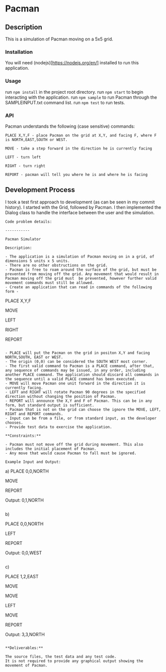 # Pacman

## Description

This is a simulation of Pacman moving on a 5x5 grid.

### Installation

You will need (nodejs)[https://nodejs.org/en/] installed to run this application.

### Usage

run `npm install` in the project root directory.
run `npm start` to begin interacting with the application.
run `npm sample` to run Pacman through the SAMPLEINPUT.txt command list.
run `npm test` to run tests.

### API

Pacman understands the following (case sensitive) commands:
```
PLACE X,Y,F - place Pacman on the grid at X,Y, and facing F, where F is NORTH,EAST,SOUTH or WEST.

MOVE - take a step forward in the direction he is currently facing

LEFT - turn left

RIGHT - turn right

REPORT - pacman will tell you where he is and where he is facing
``` 

## Development Process

I took a test first approach to development (as can be seen in my commit history). I started with the Grid, followed by Pacman. I then implemented the Dialog class to handle the interface between the user and the simulation.



```
Code problem details:

-----------

Pacman Simulator

Description:

- The application is a simulation of Pacman moving on in a grid, of dimensions 5 units x 5 units.
- There are no other obstructions on the grid.
- Pacman is free to roam around the surface of the grid, but must be prevented from moving off the grid. Any movement that would result in Pacman moving off the grid must  be prevented, however further valid movement commands must still be allowed.
- Create an application that can read in commands of the following form -

```
PLACE X,Y,F

MOVE

LEFT

RIGHT

REPORT
```

- PLACE will put the Pacman on the grid in positon X,Y and facing NORTH,SOUTH, EAST or WEST.
- The origin (0,0) can be considered the SOUTH WEST most corner.
- The first valid command to Pacman is a PLACE command, after that, any sequence of commands may be issued, in any order, including another PLACE command. The application should discard all commands in the sequence until a valid PLACE command has been executed.
- MOVE will move Pacman one unit forward in the direction it is currently facing.
- LEFT and RIGHT will rotate Pacman 90 degrees in the specified direction without changing the position of Pacman.
- REPORT will announce the X,Y and F of Pacman. This can be in any form, but standard output is sufficient.
- Pacman that is not on the grid can choose the ignore the MOVE, LEFT, RIGHT and REPORT commands.
- Input can be from a file, or from standard input, as the developer chooses.
- Provide test data to exercise the application.

**Constraints:**

- Pacman must not move off the grid during movement. This also includes the initial placement of Pacman.
- Any move that would cause Pacman to fall must be ignored.

Example Input and Output:
```
a)
PLACE 0,0,NORTH

MOVE

REPORT

Output: 0,1,NORTH
```
```
b)

PLACE 0,0,NORTH

LEFT

REPORT

Output: 0,0,WEST
```
```
c)

PLACE 1,2,EAST

MOVE

MOVE

LEFT

MOVE

REPORT

Output: 3,3,NORTH
```

**Deliverables:**

The source files, the test data and any test code.
It is not required to provide any graphical output showing the movement of Pacman.
```